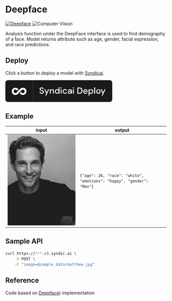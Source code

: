 # Deepface
[![Deepface](https://img.shields.io/badge/Framework-Deepface-79FFE1)](https://github.com/serengil/deepface)
![Computer Vision](https://img.shields.io/badge/Type-Computer%20Vision-79FFE1)

Analysis function under the DeepFace interface is used to find demography of a face. Model returns attribute such as age, gender, facial expression, and race predictions. 



## Deploy 
Click a button to deploy a model with [Syndicai](https://syndicai.co).

[![Syndicai-Deploy](https://raw.githubusercontent.com/syndicai/brand/main/button/deploy.svg)](https://app.syndicai.co/newModel?repository=https://github.com/syndicai/models/tree/master/custom/deepface)


## Example
| input | output |
| --- | --- |
| <img src="sample_data/matthew.jpg" width="410"> | `{"age": 26, "race": "white", "emotions": "happy", "gender": "Man"}` |


## Sample API
```bash
curl https://***.c1.syndic.ai \
    -X POST \
    -F "image=@sample_data/matthew.jpg"
```


## Reference
Code based on [Deepface](https://github.com/serengil/deepface)) implementation